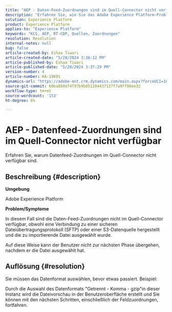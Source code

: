 ```yaml
---
title: "AEP - Daten-Feed-Zuordnungen sind im Quell-Connector nicht verfügbar"
description: "Erfahren Sie, wie Sie das Adobe Experience Platform-Problem lösen können, bei dem Daten-Feed-Zuordnungen im Quell-Connector nicht verfügbar sind."
solution: Experience Platform
product: Experience Platform
applies-to: "Experience Platform"
keywords: "KCS, AEP, RT-CDP, Quellen, Zuordnungen"
resolution: Resolution
internal-notes: null
bug: false
article-created-by: Eshaa Tiwari
article-created-date: "5/28/2024 3:36:12 PM"
article-published-by: Eshaa Tiwari
article-published-date: "5/28/2024 3:37:29 PM"
version-number: 4
article-number: KA-19691
dynamics-url: "https://adobe-ent.crm.dynamics.com/main.aspx?forceUCI=1&pagetype=entityrecord&etn=knowledgearticle&id=69e95efe-071d-ef11-840b-6045bd026dc7"
source-git-commit: 60ba089df4f97b9b851204437127f7a9ff86ee32
workflow-type: tm+mt
source-wordcount: '153'
ht-degree: 6%

---
```


# AEP - Datenfeed-Zuordnungen sind im Quell-Connector nicht verfügbar


Erfahren Sie, warum Datenfeed-Zuordnungen im Quell-Connector nicht verfügbar sind.

## Beschreibung {#description}


<b>Umgebung</b>

Adobe Experience Platform

<b>Problem/Symptome</b>

In diesem Fall sind die Daten-Feed-Zuordnungen nicht im Quell-Connector verfügbar, obwohl eine Verbindung zu einer sicheren Dateiübertragungsprotokoll (SFTP) oder einer S3-Datenquelle hergestellt und die zu importierende Datei ausgewählt wurde.

Auf diese Weise kann der Benutzer nicht zur nächsten Phase übergehen, nachdem er die Datei ausgewählt hat.




## Auflösung {#resolution}


Sie müssen das Datenformat auswählen, bevor etwas passiert. Beispiel:

Durch die Auswahl des Datenformats &quot;Getrennt - Komma - gzip&quot;in dieser Instanz wird die Dateivorschau in der Benutzeroberfläche erstellt und Sie können mit den nächsten Schritten, einschließlich der Feldzuordnungen, fortfahren.
